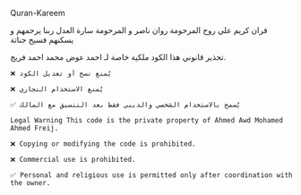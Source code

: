 Quran-Kareem 

قران كريم علي روح المرحومة روان ناصر و المرحومة سارة العدل ربنا يرحمهم و يسكنهم فسيح جناتة

تحذير قانوني هذا الكود ملكية خاصة لـ احمد عوض محمد احمد فريج.

    ❌ يُمنع نسخ أو تعديل الكود

    ❌ يُمنع الاستخدام التجاري

    ✅ يُسمح بالاستخدام الشخصي والديني فقط بعد التنسيق مع المالك

    Legal Warning This code is the private property of Ahmed Awd Mohamed Ahmed Freij.

    ❌ Copying or modifying the code is prohibited.

    ❌ Commercial use is prohibited.

    ✅ Personal and religious use is permitted only after coordination with the owner.

